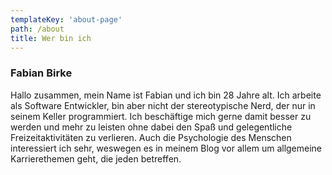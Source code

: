 ```yaml
---
templateKey: 'about-page'
path: /about
title: Wer bin ich
---
```

### Fabian Birke
Hallo zusammen, mein Name ist Fabian und ich bin 28 Jahre alt. Ich arbeite als Software Entwickler, bin aber nicht der stereotypische Nerd, der nur in seinem Keller programmiert. Ich beschäftige mich gerne damit besser zu werden und mehr zu leisten ohne dabei den Spaß und gelegentliche Freizeitaktivitäten zu verlieren. Auch die Psychologie des Menschen interessiert ich sehr, weswegen es in meinem Blog vor allem um allgemeine Karrierethemen geht, die jeden betreffen.
